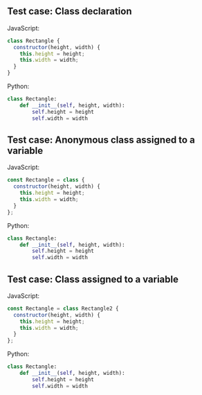 ## Test case: Class declaration
JavaScript:
```js
class Rectangle {
  constructor(height, width) {
    this.height = height;
    this.width = width;
  }
}
```

Python:
```py
class Rectangle:
    def __init__(self, height, width):
        self.height = height
        self.width = width
```

## Test case: Anonymous class assigned to a variable
JavaScript:
```js
const Rectangle = class {
  constructor(height, width) {
    this.height = height;
    this.width = width;
  }
};
```

Python:
```py
class Rectangle:
    def __init__(self, height, width):
        self.height = height
        self.width = width
```

## Test case: Class assigned to a variable
JavaScript:
```js
const Rectangle = class Rectangle2 {
  constructor(height, width) {
    this.height = height;
    this.width = width;
  }
};
```

Python:
```py
class Rectangle:
    def __init__(self, height, width):
        self.height = height
        self.width = width
```

